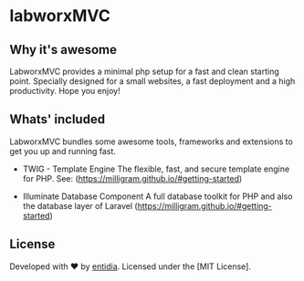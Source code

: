 # labworxMVC

## Why it's awesome

LabworxMVC provides a minimal php setup for a fast and clean starting point. Specially designed for a small websites, a fast deployment and a high productivity. Hope you enjoy!


## Whats' included
LabworxMVC bundles some awesome tools, frameworks and extensions to get you up and running fast.

- TWIG - Template Engine
The flexible, fast, and secure template engine for PHP.
See: (https://milligram.github.io/#getting-started)

- Illuminate Database Component
A full database toolkit for PHP and also the database layer of Laravel
(https://milligram.github.io/#getting-started)

## License

Developed with ♥ by [entidia](https://entidia.de). Licensed under the [MIT License].
